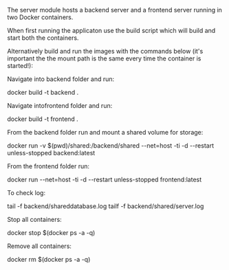 The server module hosts a backend server and a frontend server running in two Docker containers. 

When first running the applicaton use the build script which will build and start both the containers. 

Alternatively build and run the images with the commands below (it's important the the mount path is the same every time the container is started!): 

Navigate into backend folder and run:

docker build -t backend . 

Navigate intofrontend folder and run:

docker build -t frontend . 

From the backend folder run and mount a shared volume for storage:

docker run -v $(pwd)/shared:/backend/shared --net=host -ti -d --restart unless-stopped backend:latest

From the frontend folder run:

docker run --net=host -ti -d --restart unless-stopped frontend:latest

To check log:

tail -f backend/shareddatabase.log
tailf -f backend/shared/server.log

Stop all containers:

docker stop $(docker ps -a -q)

Remove all containers:

docker rm $(docker ps -a -q)
